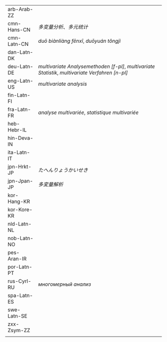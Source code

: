 | | |
|-|-|
| arb-Arab-ZZ |  |
| cmn-Hans-CN | _多变量分析_、_多元统计_ |
| cmn-Latn-CN | _duō biànliàng fēnxī_, _duōyuán tǒngjì_ |
| dan-Latn-DK |  |
| deu-Latn-DE | _multivariate Analysemethoden [f-pl]_, _multivariate Statistik_, _multivariate Verfahren [n-pl]_ |
| eng-Latn-US | _multivariate analysis_ |
| fin-Latn-FI |  |
| fra-Latn-FR | _analyse multivariée_, _statistique multivariée_ |
| heb-Hebr-IL |  |
| hin-Deva-IN |  |
| ita-Latn-IT |  |
| jpn-Hrkt-JP | _たへんりょうかいせき_ |
| jpn-Jpan-JP | _多変量解析_ |
| kor-Hang-KR |  |
| kor-Kore-KR |  |
| nld-Latn-NL |  |
| nob-Latn-NO |  |
| pes-Aran-IR |  |
| por-Latn-PT |  |
| rus-Cyrl-RU | _многомерный анализ_ |
| spa-Latn-ES |  |
| swe-Latn-SE |  |
| zxx-Zsym-ZZ |  |
|  |  |